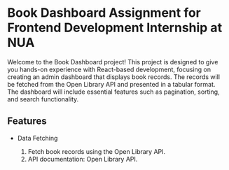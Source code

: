 <div>
   <h1>Book Dashboard Assignment for Frontend Development Internship at NUA</h1>
   <p>Welcome to the Book Dashboard project! This project is designed to give you hands-on experience with React-based development, focusing on creating an admin dashboard that displays book records. The records will be fetched from the Open Library API and presented in a tabular format. The dashboard will include essential features such as pagination, sorting, and search functionality.</p>
</div>

<div>
 <h2>Features</h2> 
  <ul>
    <li>Data Fetching</li>
      <ol>
        <li>Fetch book records using the Open Library API.</li>
        <li>API documentation: Open Library API.</li>
      <o/l>
  </ul>
</div>
